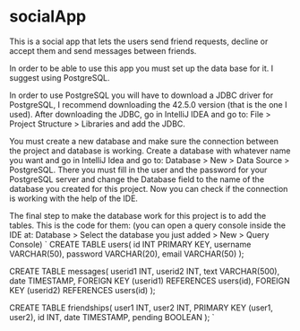 # socialApp

This is a social app that lets the users send friend requests, decline or accept them and send messages between friends.

In order to be able to use this app you must set up the data base for it. I suggest using PostgreSQL.

In order to use PostgreSQL you will have to download a JDBC driver for PostgreSQL, I recommend downloading the 42.5.0 version (that is the one I used).
After downloading the JDBC, go in IntelliJ IDEA and go to: File > Project Structure > Libraries and add the JDBC.

You must create a new database and make sure the connection between the project and database is working.
Create a database with whatever name you want and go in IntelliJ Idea and go to: Database > New > Data Source > PostgreSQL. There you must fill in the user and 
the password for your PostgreSQL server and change the Database field to the name of the database you created for this project. Now you can check if the connection is working with the help of the IDE.

The final step to make the database work for this project is to add the tables. This is the code for them:
(you can open a query console inside the IDE at: Database > Select the database you just added > New > Query Console)
`
CREATE TABLE users(
  id INT PRIMARY KEY,
  username VARCHAR(50),
  password VARCHAR(20),
  email VARCHAR(50)
);

CREATE TABLE messages(
  userid1 INT,
  userid2 INT,
  text VARCHAR(500),
  date TIMESTAMP,
  FOREIGN KEY (userid1) REFERENCES users(id),
  FOREIGN KEY (userid2) REFERENCES users(id)
);

CREATE TABLE friendships(
  user1 INT,
  user2 INT,
  PRIMARY KEY (user1, user2),
  id INT,
  date TIMESTAMP,
  pending BOOLEAN
);
`
